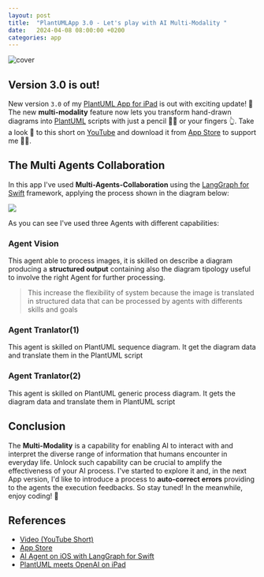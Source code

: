 ```yaml
---
layout: post
title:  "PlantUMLApp 3.0 - Let's play with AI Multi-Modality "
date:   2024-04-08 08:00:00 +0200
categories: app
---
```


![cover](../../../../assets/plantuml-app/plantuml-app-cover.png)
<br>
## Version 3.0 is out!

New version `3.0` of my [PlantUML App for iPad][app] is out with  exciting update! 🤩 The new **multi-modality** feature now lets you transform hand-drawn diagrams into [PlantUML] scripts with just a pencil ✍🏻 or your fingers 👆. Take a look 👀 to this short on [YouTube] and download it from [App Store][app] to support me 👍🏻.

## The Multi Agents Collaboration

In this app I've used **Multi-Agents-Collaboration** using the [LangGraph for Swift][langgraph-swift] framework, applying the process shown in the diagram below:

![](../../../../assets/plantuml-app/drawing-to-diagram.png)

As you can see I've used three Agents with different capabilities:

### Agent Vision 
This agent able to process images, it is skilled on describe a diagram producing a **structured output** containing also the diagram tipology useful to involve the right Agent for further processing.
> This increase the flexibility of system because the image is translated in structured data that can be processed by agents with differents skills and goals

### Agent Tranlator(1)
This agent is skilled on PlantUML sequence diagram. It get the diagram data and translate them in the PlantUML script

### Agent Tranlator(2)
This agent is skilled on PlantUML generic process diagram. It gets the diagram data and translate them  in PlantUML script


## Conclusion 

The **Multi-Modality** is a capability for enabling AI to interact with and interpret the diverse range of information that humans encounter in everyday life. Unlock such capability can be crucial to amplify the effectiveness of your AI process.
I've started to explore it and, in the next App version, I'd like to introduce a process to **auto-correct errors** providing to the agents the execution feedbacks.
So stay tuned! In the meanwhile, enjoy coding! 👋 


## References

* [Video (YouTube Short)][YouTube]
* [App Store][app]
* [AI Agent on iOS with LangGraph for Swift](https://bsorrentino.github.io/bsorrentino/ai/2024/03/21/langgraph-for-swift.html)
* [PlantUML meets OpenAI on iPad](https://bsorrentino.github.io/bsorrentino/app/2023/04/11/plantum-meets-gpt-on-ipad.html)

[langgraph-swift]: https://github.com/bsorrentino/LangGraph-Swift
[PlantUML]: https://plantuml.com/
[YouTube]: https://youtube.com/shorts/YSSHpW2MyC8
[app]: https://apps.apple.com/us/app/plantuml-app/id6444164984

